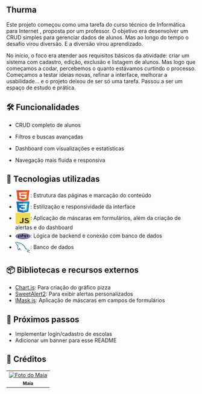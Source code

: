 ## Thurma

Este projeto começou como uma tarefa do curso técnico de Informática para Internet , proposta por um professor. O objetivo era desenvolver um CRUD simples para gerenciar dados de alunos. Mas ao longo do tempo o desafio virou diversão. E a diversão virou aprendizado. 

No início, o foco era atender aos requisitos básicos da atividade: criar um sistema com cadastro, edição, exclusão e listagem de alunos. Mas logo que começamos a codar, percebemos o quanto estávamos curtindo o processo. Começamos a testar ideias novas, refinar a interface, melhorar a usabilidade… e o projeto deixou de ser só uma tarefa. Passou a ser um espaço de estudo e prática.

## 🛠 Funcionalidades

-  CRUD completo de alunos

-  Filtros e buscas avançadas

-  Dashboard com visualizações e estatísticas

-  Navegação mais fluida e responsiva

## 🧰 Tecnologias utilizadas
- <img align="center" alt="HTML" height="30" width="40" src="https://raw.githubusercontent.com/devicons/devicon/master/icons/html5/html5-original.svg">: Estrutura das páginas e marcação do conteúdo
- <img align="center" alt="CSS" height="30" width="40" src="https://raw.githubusercontent.com/devicons/devicon/master/icons/css3/css3-original.svg">: Estilização e responsividade da interface
- <img align="center" alt="JavaScript" height="30" width="40" src="https://raw.githubusercontent.com/devicons/devicon/master/icons/javascript/javascript-original.svg">: Aplicação de máscaras em formulários, além da criação de alertas e do dashboard
- <img align="center" alt="PHP" height="30" width="40" src="https://raw.githubusercontent.com/devicons/devicon/master/icons/php/php-original.svg">: Lógica de backend e conexão com banco de dados
- <img align="center" alt="MySQL" height="30" width="40" src="https://raw.githubusercontent.com/devicons/devicon/master/icons/mysql/mysql-original.svg">: Banco de dados

## 📦 Bibliotecas e recursos externos

- [Chart.js](https://www.chartjs.org/): Para criação do gráfico pizza
- [SweetAlert2](https://sweetalert2.github.io/): Para exibir alertas personalizados
- [IMask.js](https://imask.js.org/): Aplicação de máscaras em campos de formulários

## 🚀 Próximos passos

- Implementar login/cadastro de escolas
- Adicionar um banner para esse README

  

<h2>👥 Créditos</h2>
<table>
  <tr>
    <td align="center">
      <a href="https://github.com/MatheusMaiaRangel">
        <img src="https://avatars.githubusercontent.com/u/179478474?v=4" width="100px" alt="Foto do Maia"/><br>
        <sub><b>Maia</b></sub>
      </a>
    </td>
  </tr>
